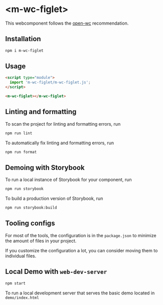 # \<m-wc-figlet>

This webcomponent follows the [open-wc](https://github.com/open-wc/open-wc) recommendation.

## Installation

```bash
npm i m-wc-figlet
```

## Usage

```html
<script type="module">
  import 'm-wc-figlet/m-wc-figlet.js';
</script>

<m-wc-figlet></m-wc-figlet>
```

## Linting and formatting

To scan the project for linting and formatting errors, run

```bash
npm run lint
```

To automatically fix linting and formatting errors, run

```bash
npm run format
```

## Demoing with Storybook

To run a local instance of Storybook for your component, run

```bash
npm run storybook
```

To build a production version of Storybook, run

```bash
npm run storybook:build
```


## Tooling configs

For most of the tools, the configuration is in the `package.json` to minimize the amount of files in your project.

If you customize the configuration a lot, you can consider moving them to individual files.

## Local Demo with `web-dev-server`

```bash
npm start
```

To run a local development server that serves the basic demo located in `demo/index.html`
